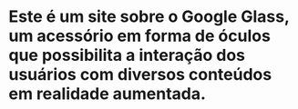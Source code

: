 # Este é um site sobre o Google Glass, um acessório em forma de óculos que possibilita a interação dos usuários com diversos conteúdos em realidade aumentada.
